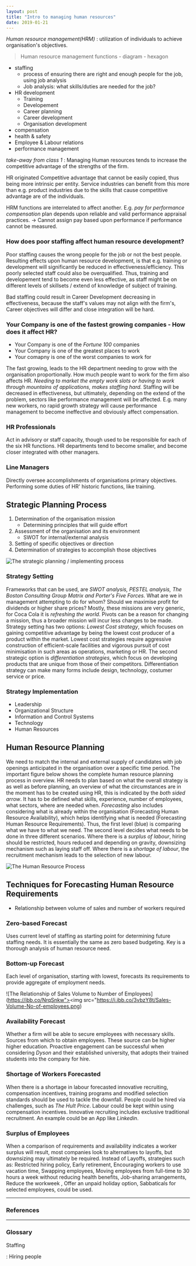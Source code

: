 ```yaml
---
layout: post
title: "Intro to managing human resources" 
date: 2019-01-21 
---
```



*Human resource management(HRM)* 
: utilization of individuals to achieve
organisation's objectives.

> Human resource management functions - diagram - hexagon

- staffing
    - process of ensuring there are right and enough people for the job, using
      job analysis
    - Job analysis: what skills/duties are needed for the job?
- HR development
    - Training
    - Developement
    - Career planning
    - Career development
    - Organisation development
- compensation
- health & safety
- Employee & Labour relations
- performance management

*take-away from class 1*
: Managing Human resources tends to increase the competitive advantage of the
strengths of the firm. 

HR originated Competitive advantage that cannot be easily copied, thus being
more intrinsic per entity. Service industries can benefit from this more than
e.g. product industries due to the skills that cause competitive advantage are
of the individuals.

HRM functions are interrelated to affect another. E.g. *pay for performance
compensation* plan depends upon reliable and valid performance appraisal
practices. -> Cannot assign pay based upon performance if performance cannot be
measured.

### How does poor staffing affect human resource development?

Poor staffing causes the wrong people for the job or not the best people.
Resulting effects upon human resource development, is that e.g. training or
development will significantly be reduced in effectiveness/efficiency. This
poorly selected staff could also be overqualified. Thus, training and
developement tend to become even less effective, as staff might be on different
levels of skillsets / extend of knowledge of subject of training. 

Bad staffing could result in Career Development decreasing in effectiveness,
because the staff's values may not align with the firm's, Career objectives will
differ and close integration will be hard.

### Your Company is one of the fastest growing companies - How does it affect HR?

- Your Company is one of the *Fortune 100* companies
- Your Company is one of the greatest places to work
- Your comapny is one of the worst companies to work for

The fast growing, leads to the HR department needing to grow with the
organisation proportionally. How much people want to work for the firm also
affects HR. *Needing to market the empty work slots or having to work through
mountains of applications, makes staffing hard.* Staffing will be decreased in
effectiveness, but ultimately, depending on the extend of the problem, sectors
like performance management will be affected. E.g. many new workers, no rapid
growth strategy will cause performance management to become ineffective and
obviously affect compensation.

### HR Professionals

Act in advisory or staff capacity, though used to be responsible for each of the
six HR functions. HR departments tend to become smaller, and become closer
integrated with other managers.

### Line Managers

Directly oversee accomplishments of organisations primary objectives.
Performing some duties of HR' historic functions, like training.

## Strategic Planning Process

1. Determination of the organisation mission
    - Determining principles that will guide effort
2. Assessment of the organisation and its environment
    - SWOT for internal/external analysis
3. Setting of specific objectives or direction
4. Determination of strategies to accomplish those objectives

![The strategic planning / implementing process](https://i.ibb.co/XYN0kYt/strategic-planning-implementing-process.png)

### Strategy Setting

Frameworks that can be used, are *SWOT analysis, PESTEL analysis, The Boston
Consulting Group Matrix and Porter's Five Forces.* What are we in management
attempting to do for whom? Should we maximise profit for dividends or higher
share prices? Mostly, these missions are very generic, for Coca Cola it is
*refreshing the world*. Pivots can be a reason for changing a mission, thus a
broader mission will incur less changes to be made. Strategy setting has two
options: *Lowest Cost strategy*, which focuses on gaining competitive advantage
by being the lowest cost producer of a product within the market. Lowest cost
strategies require aggressive construction of efficient-scale facilities and
vigorous pursuit of cost minimisation in such areas as operations, marketing or
HR. The second strategic option is *differentiation strategies*, which focus on
developing products that are unique from those of their competitors.
Differentiation strategy can make many forms include design, technology,
costumer service or price.

### Strategy Implementation 

- Leadership 
- Organizational Structure 
- Information and Control Systems 
- Technology 
- Human Resources 

## Human Resource Planning

We need to match the internal and external supply of candidates with job
openings anticipated in the organisation over a specific time period. The
important figure below shows the complete human resource planning process in
overview. HR needs to plan based on what the overall strategy is as well as
before planning, an overview of what the circumstances are in the moment has to
be created using HR, this is indicated by the *both sided arrow*. It has to be
defined what skills, experience, number of employees, what sectors, where are
needed when. *Forecasting* also includes considering what is already within the
organisation (Forecasting Human Resource Availability), which helps identifying
what is needed (Forecasting Human Resource Requirements). Thus, the first level
(blue) is comparing what we have to what we need. The second level decides what
needs to be done in three different scenarios. Where there is a *surplus of
labour*, hiring should be restricted, hours reduced and depending on gravity,
downsizing mechanism such as laying staff off. Where there is a *shortage of
labour*, the recruitment mechanism leads to the selection of new labour.

![The Human Resource Process](https://i.ibb.co/Q95jmsG/Human-Resource-Planning-Process.png)

## Techniques for Forecasting Human Resource Requirements 

- Relationship between volume of sales and number of workers required 

### Zero-based Forecast

Uses current level of staffing as starting point for determining future staffing
needs. It is essentially the same as zero based budgeting. Key is a thorough
analysis of human resource need.

### Bottom-up Forecast

Each level of organisation, starting with lowest, forecasts its requirements to
provide aggregate of employment needs. 

![The Relationship of Sales Volume to Number of Employees](https://ibb.co/NrqSnkw"><img src="https://i.ibb.co/3vbzY8t/Sales-Volume-No-of-employees.png)

### Availability Forecast

Whether a firm will be able to secure employees with necessary skills. Sources
from which to obtain employees. These source can be higher higher education.
Proactive engagement can be successful when considering *Dyson* and their
established university, that adopts their trained students into the company for
hire.

### Shortage of Workers Forecasted

When there is a shortage in labour forecasted innovative recruiting,
compensation incentives, training programs and modified selection standards
should be used to tackle the downfall. People could be hired via challenges,
such as *The Hult Price*. Labour could be kept within using compensation
incentives. Innovative recruiting includes exclusive traditional recruitment. An
example could be an App like *Linkedin*.

### Surplus of Employees

When a comparison of requirements and availability indicates a worker surplus
will result, most companies look to alternatives to layoffs, but downsizing may
ultimately be required. Instead of Layoffs, strategies such as: Restricted
hiring policy, Early retirement, Encouraging workers to use vacation
time, Swapping employees, Moving employees from full-time to 30 hours a week
without reducing health benefits, Job-sharing arrangements, Reduce the workweek
, Offer an unpaid holiday option, Sabbaticals for selected employees, could be
used.

--------------------------------------------------------------------------------

### References

--------------------------------------------------------------------------------

### Glossary

Staffing

: Hiring people
